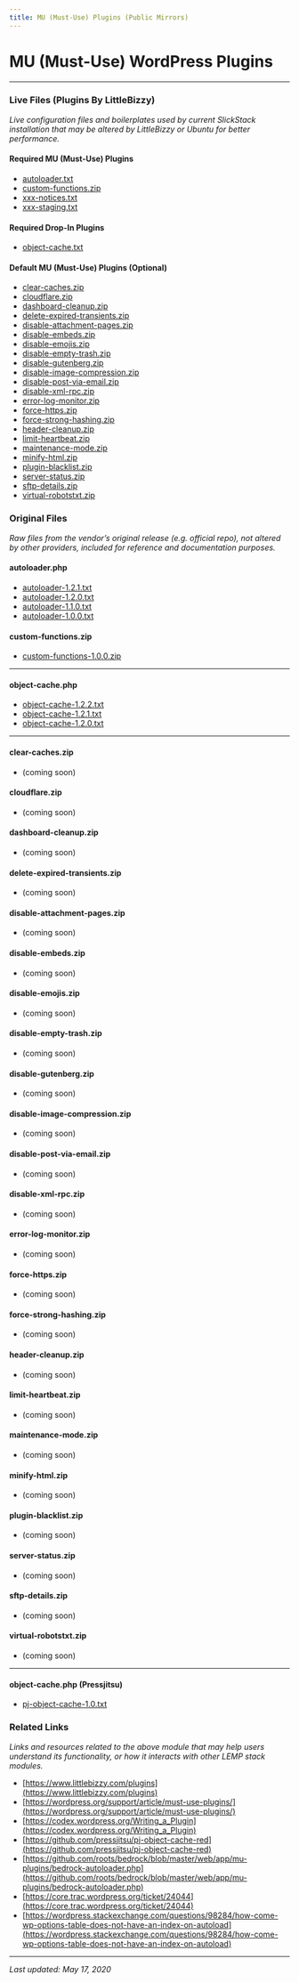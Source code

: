 ```yaml
---
title: MU (Must-Use) Plugins (Public Mirrors)
---
```


# MU (Must-Use) WordPress Plugins

----

### Live Files (Plugins By LittleBizzy)

*Live configuration files and boilerplates used by current SlickStack installation that may be altered by LittleBizzy or Ubuntu for better performance.*

#### Required MU (Must-Use) Plugins

* [autoloader.txt](autoloader.txt)
* [custom-functions.zip](custom-functions.zip)
* [xxx-notices.txt](xxx-notices.txt)
* [xxx-staging.txt](xxx-staging.txt)

#### Required Drop-In Plugins

* [object-cache.txt](object-cache.txt)

#### Default MU (Must-Use) Plugins (Optional)

* [clear-caches.zip](clear-caches.zip)
* [cloudflare.zip](cloudflare.zip)
* [dashboard-cleanup.zip](dashboard-cleanup.zip)
* [delete-expired-transients.zip](delete-expired-transients.zip)
* [disable-attachment-pages.zip](disable-attachment-pages.zip)
* [disable-embeds.zip](disable-embeds.zip)
* [disable-emojis.zip](disable-emojis.zip)
* [disable-empty-trash.zip](disable-empty-trash.zip)
* [disable-gutenberg.zip](disable-gutenberg.zip)
* [disable-image-compression.zip](disable-image-compression.zip)
* [disable-post-via-email.zip](disable-post-via-email.zip)
* [disable-xml-rpc.zip](disable-xml-rpc.zip)
* [error-log-monitor.zip](error-log-monitor.zip)
* [force-https.zip](force-https.zip)
* [force-strong-hashing.zip](force-strong-hashing.zip)
* [header-cleanup.zip](header-cleanup.zip)
* [limit-heartbeat.zip](limit-heartbeat.zip)
* [maintenance-mode.zip](maintenance-mode.zip)
* [minify-html.zip](minify-html.zip)
* [plugin-blacklist.zip](plugin-blacklist.zip)
* [server-status.zip](server-status.zip)
* [sftp-details.zip](sftp-details.zip)
* [virtual-robotstxt.zip](virtual-robotstxt.zip)

### Original Files

*Raw files from the vendor’s original release (e.g. official repo), not altered by other providers, included for reference and documentation purposes.*

#### autoloader.php

* [autoloader-1.2.1.txt](autoloader-1.2.1.txt)
* [autoloader-1.2.0.txt](autoloader-1.2.0.txt)
* [autoloader-1.1.0.txt](autoloader-1.1.0.txt)
* [autoloader-1.0.0.txt](autoloader-1.0.0.txt)

#### custom-functions.zip

* [custom-functions-1.0.0.zip](custom-functions-1.0.0.zip)

----

#### object-cache.php

* [object-cache-1.2.2.txt](object-cache-1.2.2.txt)
* [object-cache-1.2.1.txt](object-cache-1.2.1.txt)
* [object-cache-1.2.0.txt](object-cache-1.2.0.txt)

----

#### clear-caches.zip

* (coming soon)

#### cloudflare.zip

* (coming soon)

#### dashboard-cleanup.zip

* (coming soon)

#### delete-expired-transients.zip

* (coming soon)

#### disable-attachment-pages.zip

* (coming soon)

#### disable-embeds.zip

* (coming soon)

#### disable-emojis.zip

* (coming soon)

#### disable-empty-trash.zip

* (coming soon)

#### disable-gutenberg.zip

* (coming soon)

#### disable-image-compression.zip

* (coming soon)

#### disable-post-via-email.zip

* (coming soon)

#### disable-xml-rpc.zip

* (coming soon)

#### error-log-monitor.zip

* (coming soon)

#### force-https.zip

* (coming soon)

#### force-strong-hashing.zip

* (coming soon)

#### header-cleanup.zip

* (coming soon)

#### limit-heartbeat.zip

* (coming soon)

#### maintenance-mode.zip

* (coming soon)

#### minify-html.zip

* (coming soon)

#### plugin-blacklist.zip

* (coming soon)

#### server-status.zip

* (coming soon)

#### sftp-details.zip

* (coming soon)

#### virtual-robotstxt.zip

* (coming soon)

----

#### object-cache.php (Pressjitsu)

* [pj-object-cache-1.0.txt](pj-object-cache-1.0.txt)

### Related Links

*Links and resources related to the above module that may help users understand its functionality, or how it interacts with other LEMP stack modules.*

* [https://www.littlebizzy.com/plugins](https://www.littlebizzy.com/plugins)
* [https://wordpress.org/support/article/must-use-plugins/](https://wordpress.org/support/article/must-use-plugins/)
* [https://codex.wordpress.org/Writing_a_Plugin](https://codex.wordpress.org/Writing_a_Plugin)
* [https://github.com/pressjitsu/pj-object-cache-red](https://github.com/pressjitsu/pj-object-cache-red)
* [https://github.com/roots/bedrock/blob/master/web/app/mu-plugins/bedrock-autoloader.php](https://github.com/roots/bedrock/blob/master/web/app/mu-plugins/bedrock-autoloader.php)
* [https://core.trac.wordpress.org/ticket/24044](https://core.trac.wordpress.org/ticket/24044)
* [https://wordpress.stackexchange.com/questions/98284/how-come-wp-options-table-does-not-have-an-index-on-autoload](https://wordpress.stackexchange.com/questions/98284/how-come-wp-options-table-does-not-have-an-index-on-autoload)

----

*Last updated: May 17, 2020*
